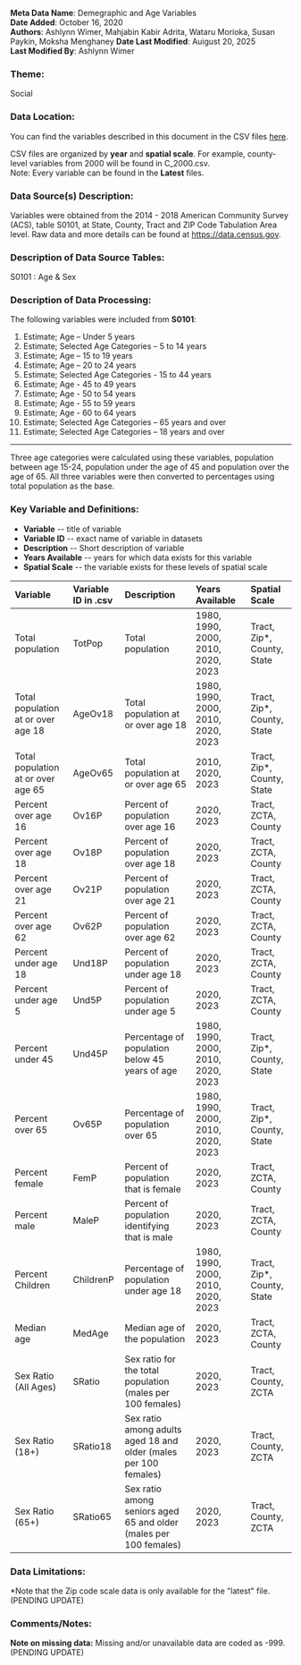 **Meta Data Name**: Demegraphic and Age Variables  
**Date Added**: October 16, 2020  
**Authors**: Ashlynn Wimer, Mahjabin Kabir Adrita,  Wataru Morioka, Susan Paykin, Moksha Menghaney
**Date Last Modified**: Auigust 20, 2025      
**Last Modified By**: Ashlynn Wimer

### Theme: 
Social 

### Data Location: 
You can find the variables described in this document in the CSV files [here](https://oeps.healthyregions.org/download).  

CSV files are organized by **year** and **spatial scale**. For example, county-level variables from 2000 will be found in C_2000.csv.  
Note: Every variable can be found in the **Latest** files.

### Data Source(s) Description:  
Variables were obtained from the 2014 - 2018 American Community Survey (ACS), table S0101, at State, County, Tract and ZIP Code Tabulation Area level. Raw data and more details can be found at https://data.census.gov.

### Description of Data Source Tables:
S0101 : Age & Sex

### Description of Data Processing: 
The following variables were included from **S0101**:
  1.	Estimate; Age – Under 5 years
  2.	Estimate; Selected Age Categories – 5 to 14 years
  3.	Estimate; Age – 15 to 19 years 
  4.	Estimate; Age – 20 to 24 years 
  5.	Estimate; Selected Age Categories - 15 to 44 years
  6.	Estimate; Age - 45 to 49 years
  7.	Estimate; Age - 50 to 54 years
  8.	Estimate; Age - 55 to 59 years
  9.	Estimate; Age - 60 to 64 years
  10.	Estimate; Selected Age Categories – 65 years and over
  11.	Estimate; Selected Age Categories – 18 years and over

----------
Three age categories were calculated using these variables, population between age 15-24, population under the age of 45 and population over the age of 65. 
All three variables were then converted to percentages using total population as the base.

### Key Variable and Definitions:

- **Variable** -- title of variable
- **Variable ID** -- exact name of variable in datasets
- **Description** -- Short description of variable
- **Years Available** -- years for which data exists for this variable
- **Spatial Scale** -- the variable exists for these levels of spatial scale

| Variable                         | Variable ID in .csv | Description                                         | Years Available                  | Spatial Scale                  |
|:--------------------------------|:--------------------|:----------------------------------------------------|:----------------------------------|:-------------------------------|
| Total population                | TotPop              | Total population                                    | 1980, 1990, 2000, 2010, 2020, 2023          | Tract, Zip*, County, State     |
| Total population at or over age 18 | AgeOv18          | Total population at or over age 18                  | 1980, 1990, 2000, 2010, 2020, 2023    | Tract, Zip*, County, State     |
| Total population at or over age 65 | AgeOv65          | Total population at or over age 65                  | 2010, 2020, 2023                      | Tract, Zip*, County, State     |
| Percent over age 16            | Ov16P               | Percent of population over age 16                   | 2020, 2023                        | Tract, ZCTA, County            |
| Percent over age 18            | Ov18P               | Percent of population over age 18                   | 2020, 2023                        | Tract, ZCTA, County            |
| Percent over age 21            | Ov21P               | Percent of population over age 21                   | 2020, 2023                        | Tract, ZCTA, County            |
| Percent over age 62            | Ov62P               | Percent of population over age 62                   | 2020, 2023                        | Tract, ZCTA, County            |
| Percent under age 18           | Und18P              | Percent of population under age 18                  | 2020, 2023                        | Tract, ZCTA, County            |
| Percent under age 5            | Und5P               | Percent of population under age 5                   | 2020, 2023                        | Tract, ZCTA, County            |
| Percent  under 45          | Und45P              | Percentage of population below 45 years of age      | 1980, 1990, 2000, 2010, 2020, 2023    | Tract, Zip*, County, State     |
| Percent  over 65           | Ov65P              | Percentage of population over 65                    | 1980, 1990, 2000, 2010, 2020, 2023    | Tract, Zip*, County, State     |
| Percent female       | FemP                | Percent of population that is female         | 2020, 2023                        | Tract, ZCTA, County            |
| Percent male         | MaleP               | Percent of population identifying that is male           | 2020, 2023                        | Tract, ZCTA, County            |
| Percent  Children          | ChildrenP           | Percentage of population under age 18               | 1980, 1990, 2000, 2010, 2020, 2023    | Tract, Zip*, County, State     |
| Median age                     | MedAge              | Median age of the population                        | 2020, 2023                        | Tract, ZCTA, County            |
| Sex Ratio (All Ages)    | SRatio        | Sex ratio for the total population (males per 100 females)                                 | 2020, 2023       | Tract, County, ZCTA     |
| Sex Ratio (18+)         | SRatio18      | Sex ratio among adults aged 18 and older (males per 100 females)                          | 2020, 2023       | Tract, County, ZCTA     |
| Sex Ratio (65+)         | SRatio65      | Sex ratio among seniors aged 65 and older (males per 100 females)                         | 2020, 2023       | Tract, County, ZCTA     |



### Data Limitations:
*Note that the Zip code scale data is only available for the "latest" file. (PENDING UPDATE)

### Comments/Notes:
**Note on missing data:** Missing and/or unavailable data are coded as -999.  (PENDING UPDATE)
